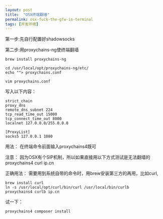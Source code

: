 ```yaml
---
layout: post
title:  "OSX终端翻墙"
permalink: osx-fuck-the-gfw-in-terminal
tags: [开发环境]
---
```

第一步:先自行配置好shadowsocks

第二步:用proxychains-ng使终端翻墙

```
brew install proxychains-ng
```

```
cd /usr/local/opt/proxychains-ng/etc/
echo ""> proxychains.conf
```

```
vim proxychains.conf
```

写入以下内容：
```
strict_chain
proxy_dns
remote_dns_subnet 224
tcp_read_time_out 15000
tcp_connect_time_out 8000
localnet 127.0.0.0/255.0.0.0

[ProxyList]
socks5 127.0.0.1 1080
```

用法：
在终端命令前面输入proxychains4既可

注意：
因为OSX有个SIP机制，所以如果直接用以下方式测试是无法翻墙的
proxychains4 curl ip.cn

正确用法：
需要用到系统自带的命令时，用brew安装第三方的再用，比如curl,
```
brew install curl
ln -s /usr/local/opt/curl/bin/curl /usr/local/bin/curlb
proxychains4 curlb ip.cn
```

试一下：
```
proxychains4 composer install
```

